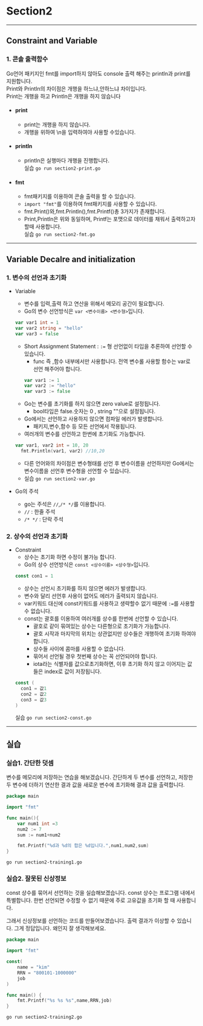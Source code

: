 # Section2

---

## Constraint and Variable

### 1. 콘솔 출력함수

Go언어 패키지인 fmt를 import하지 않아도 console 출력 해주는 println과 print를 지원합니다.<br>
Print와 Println의 차이점은 개행을 하느냐,안하느냐 차이입니다.<br>
Print는 개행을 하고 Println은 개행을 하지 않습니다<br>

- #### print

  - print는 개행을 하지 않습니다.
  - 개행을 위하여 \n을 입력하여야 사용할 수있습니다.

- #### println

  - println은 실행마다 개행을 진행합니다.<br>
    실습
    `go run section2-print.go`

- #### fmt
  - fmt패키지를 이용하여 콘솔 출력을 할 수 있습니다.
  - `import "fmt"`를 이용하여 fmt패키지를 사용할 수 있습니다.
  - fmt.Print()와,fmt.Println(),fmt.Printf()총 3가지가 존재합니다.
  - Print,Println은 위와 동일하며, Printf는 포맷으로 데이터를 채워서 출력하고자 할때 사용합니다.<br>
    실습
    `go run section2-fmt.go`

---

## Variable Decalre and initialization

### 1. 변수의 선언과 초기화

- Variable

  - 변수를 입력,출력 하고 연산을 위해서 메모리 공간이 필요합니다.
  - Go의 변수 선언방식은 `var <변수이름> <변수형>`입니다.

  ```go
  var var1 int = 1
  var var2 string = "hello"
  var var3 = false
  ```

  - Short Assignment Statement : `:=` 형 선언없이 타입을 추론하여 선언할 수 있습니다.
    - func 즉 ,함수 내부에서만 사용합니다. 전역 변수롤 사용할 함수는 var로 선언 해주어야 합니다.
    ```go
    var var1 := 1
    var var2 := "hello"
    var var3 := false
    ```
  - Go는 변수를 초기화를 하지 않으면 zero value로 설정됩니다.
    - bool타입은 false.숫자는 0 , string ""으로 설정됩니다.
  - Go에서는 선언하고 사용하지 않으면 컴파일 에러가 발생합니다.
    - 패키지,변수,함수 등 모든 선언에서 작용됩니다.
  - 여러개의 변수를 선언하고 한번에 초기화도 가능합니다.

  ```go
  var var1, var2 int = 10, 20
    fmt.Println(var1, var2) //10,20
  ```

  - 다른 언어와의 차이점은 변수형태를 선언 후 변수이름을 선언하지만 Go에서는 변수이름을 선언후 변수형을 선언할 수 있습니다.
  - 실습 `go run section2-var.go`

- Go의 주석
  - go는 주석은 `//`,`/* */`를 이용합니다.
  - `//` : 한줄 주석
  - `/* */` : 단락 주석

### 2. 상수의 선언과 초기화

- Constraint
  - 상수는 초기화 하면 수정이 불가능 합니다.
  - Go의 상수 선언방식은 `const <상수이름> <상수형>`입니다.
  ```go
  const con1 = 1
  ```
  - 상수는 선언시 초기화를 하지 않으면 에러가 발생합니다.
  - 변수와 달리 선언후 사용이 없어도 에러가 출력되지 않습니다.
  - var키워드 대신에 const키워드를 사용하고 생략할수 없기 때문에 `:=`를 사용할 수 없습니다.
  - const는 괄호를 이용하여 여러개를 상수를 한번에 선언할 수 있습니다.
    - 괄호로 같이 묶여있는 상수는 다른형으로 초기화가 가능합니다.
    - 괄호 시작과 마지막의 위치는 상관없지만 상수들은 개행하여 초기화 하여야 합니다.
    - 상수들 사이에 콤마를 사용할 수 없습니다.
    - 묶어서 선언될 경우 첫번째 상수는 꼭 선언되어야 합니다.
    - iota라는 식별자를 값으로초기화하면, 이후 초기화 하지 않고 이어지는 값들은 index로 값이 저장됩니다.
  ```go
  const (
    con1 = 값1
    con2 = 값2
    con3 = 값3
  )
  ```
  실습
  `go run section2-const.go`

---

## 실습

### 실습1. 간단한 덧셈

변수를 메모리에 저장하는 연습을 해보겠습니다. 간단하게 두 변수를 선언하고, 저장한 두 변수에 더하기 연산한 결과 값을 새로운 변수에 초기화해 결과 값을 출력합니다.

```go
package main

import "fmt"

func main(){
	var num1 int =3
	num2 := 7
	sum := num1+num2

	fmt.Printf("%d과 %d의 합은 %d입니다.",num1,num2,sum)
}
```

`go run section2-training1.go`

### 실습2. 잘못된 신상정보

const 상수를 묶어서 선언하는 것을 실습해보겠습니다. const 상수는 프로그램 내에서 특별합니다. 한번 선언되면 수정할 수 없기 때문에 주로 고유값을 초기화 할 때 사용합니다.

그래서 신상정보를 선언하는 코드를 만들어보겠습니다. 출력 결과가 이상할 수 있습니다. 그게 정답입니다. 왜인지 잘 생각해보세요.

```go
package main

import "fmt"

const(
	name = "kim"
	RRN = "800101-1000000"
	job
)

func main() {
	fmt.Printf("%s %s %s",name,RRN,job)
}
```

`go run section2-training2.go`
